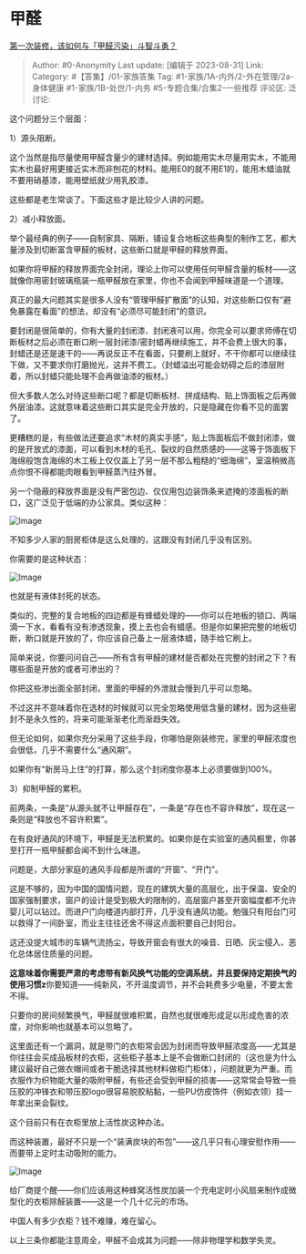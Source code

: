 # 甲醛
[第一次装修，该如何与「甲醛污染」斗智斗勇？](https://www.zhihu.com/question/616614466/answer/3190348783)

> Author: #0-Anonymity
> Last update: [编辑于 2023-08-31]
> Link:
> Category: #【答集】/01-家族答集 
> Tag: #1-家族/1A-内外/2-外在管理/2a-身体健康 #1-家族/1B-处世/1-内务 #5-专题合集/合集2-一些推荐
> 评论区:
> 泛讨论:

这个问题分三个层面：

1）源头阻断。

这个当然是指尽量使用甲醛含量少的建材选择。例如能用实木尽量用实木，不能用实木也最好用更接近实木而非刨花的材料。能用E0的就不用E1的，能用木蜡油就不要用硝基漆，能用壁纸就少用乳胶漆。

这些都是老生常谈了。下面这些才是比较少人讲的问题。

2）减小释放面。

举个最经典的例子——自制家具、隔断，铺设复合地板这些典型的制作工艺，都大量涉及到切断富含甲醛的板材，这些断口就是甲醛的释放界面。

如果你将甲醛的释放界面完全封闭，理论上你可以使用任何甲醛含量的板材——这就像你用密封玻璃瓶装一瓶甲醛放在家里，你也不会闻到甲醛味道是一个道理。

真正的最大问题其实是很多人没有“管理甲醛扩散面”的认知，对这些断口仅有“避免暴露在看面”的想法，却没有“必须尽可能封闭”的意识。

要封闭是很简单的，你有大量的封闭漆、封闭液可以用，你完全可以要求师傅在切断板材之后必须在断口刷一层封闭漆/密封蜡再继续施工，并不会费上很大的事，封蜡还是还是速干的——再说反正不在看面，只要刷上就好，不干你都可以继续往下做，又不要求你打磨抛光，这并不费工。（封蜡溢出可能会妨碍之后的漆层附着，所以封蜡只能处理不会再做油漆的板材。）

但大多数人怎么对待这些断口呢？都是切断板材、拼成结构、贴上饰面板之后再做外层油漆。这就意味着这些断口其实是完全开放的，只是隐藏在你看不见的面罢了。

更糟糕的是，有些做法还要追求“木材的真实手感”，贴上饰面板后不做封闭漆，做的是开放式的漆面，可以看到木材的毛孔、裂纹的自然质感的——这等于饰面板下海绵般饱含海绵的木工板上仅仅盖上了另一层不那么粗糙的“细海绵”，室温稍微高点你恨不得都能肉眼看到甲醛蒸汽往外冒。

另一个隐蔽的释放界面是没有严密包边、仅仅用包边装饰条来遮掩的漆面板的断口，这广泛见于低端的办公家具。类似这种：

![Image](https://pic1.zhimg.com/50/v2-c823b4e5ef03a099d5e1f8635f1b06c3_720w.jpg?source=1940ef5c)

不知多少人家的厨房柜体是这么处理的，这跟没有封闭几乎没有区别。

你需要的是这种状态：

![Image](https://picx.zhimg.com/50/v2-2e10d3884b93de36ce7d6185debdf7fc_720w.jpg?source=1940ef5c)

也就是有液体封死的状态。

类似的，完整的复合地板的四边都是有蜂蜡处理的——你可以在地板的锁口、两端滴一下水，看看有没有渗透现象，摸上去也会有蜡感。但是你如果把完整的地板切断，断口就是开放的了，你应该自己备上一层液体蜡，随手给它刷上。

简单来说，你要问问自己——所有含有甲醛的建材是否都处在完整的封闭之下？有哪些面是开放的或者可渗出的？

你把这些渗出面全部封闭，里面的甲醛的外泄就会慢到几乎可以忽略。

不过这并不意味着你在选材的时候就可以完全忽略使用低含量的建材，因为这些密封不是永久性的，将来可能渐渐老化而渐趋失效。

但无论如何，如果你充分采用了这些手段，你哪怕是刚装修完，家里的甲醛浓度也会很低，几乎不需要什么“通风期”。

如果你有“新房马上住”的打算，那么这个封闭度你基本上必须要做到100%。

3）抑制甲醛的累积。

前两条，一条是“从源头就不让甲醛存在”，一条是“存在也不容许释放”，现在这一条则是“释放也不容许积累”。

在有良好通风的环境下，甲醛是无法积累的。如果你是在实验室的通风橱里，你甚至打开一瓶甲醛都会闻不到什么味道。

问题是，大部分家庭的通风手段都是所谓的“开窗”、“开门”。

这是不够的，因为中国的国情问题，现在的建筑大量的高层化，出于保温、安全的国家强制要求，窗户的设计是受到极大的限制的，高层窗户甚至开窗幅度都不允许婴儿可以钻过。而进户门向楼道内部打开，几乎没有通风功能。勉强只有阳台门可以救得了一间卧室，而业主往往还舍不得这点面积要自己封阳台。

这还没提大城市的车辆气流扬尘，导致开窗会有很大的噪音、日晒、灰尘侵入、恶化总体居住质量的问题。

**这意味着你需要严肃的考虑带有新风换气功能的空调系统，并且要保持定期换气的使用习惯z**你要知道——纯新风，不开温度调节，并不会耗费多少电量，不要太舍不得。

只要你的房间频繁换气，甲醛就很难积累，自然也就很难形成足以形成危害的浓度，对你影响也就基本可以忽略了。

这里面还有一个漏洞，就是带门的衣柜常会因为封闭而导致甲醛浓度高——尤其是你往往会买成品板材的衣柜，这些柜子基本上是不会做断口封闭的（这也是为什么建议最好自己做衣帽间或者干脆选择其他材料做柜门柜体），问题就更为严重。而衣服作为织物能大量的吸附甲醛，有些还会受到甲醛的损害——这常常会导致一些压胶的冲锋衣和带压胶logo很容易脱胶粘黏，一些PU仿皮饰件（例如衣领）挂一年拿出来会裂纹。

这个目前只有在衣柜里放上活性炭这种办法。

而这种装置，最好不只是一个“装满炭块的布包”——这几乎只有心理安慰作用——而要带上定时主动吸附的能力。

![Image](https://picx.zhimg.com/50/v2-04a7f64c74be4b6f6ef4d3663ed7f129_720w.jpg?source=1940ef5c)

给厂商提个醒——你们应该用这种蜂窝活性炭加装一个充电定时小风扇来制作成微型化的衣柜除醛装置——这是一个几十亿元的市场。

中国人有多少衣柜？钱不难赚，难在留心。

以上三条你都能注意周全，甲醛不会成其为问题——除非物理学和数学失灵。
